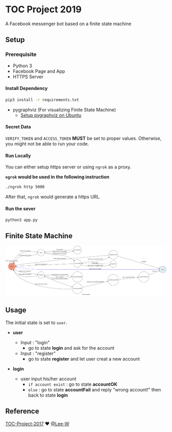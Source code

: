 # TOC Project 2019

A Facebook messenger bot based on a finite state machine

## Setup

### Prerequisite
* Python 3
* Facebook Page and App
* HTTPS Server

#### Install Dependency
```sh
pip3 install -r requirements.txt
```

* pygraphviz (For visualizing Finite State Machine)
    * [Setup pygraphviz on Ubuntu](http://www.jianshu.com/p/a3da7ecc5303)

#### Secret Data

`VERIFY_TOKEN` and `ACCESS_TOKEN` **MUST** be set to proper values.
Otherwise, you might not be able to run your code.

#### Run Locally
You can either setup https server or using `ngrok` as a proxy.

**`ngrok` would be used in the following instruction**

```sh
./ngrok http 5000
```

After that, `ngrok` would generate a https URL.

#### Run the sever

```sh
python3 app.py
```

## Finite State Machine
![fsm](./fsm.png)

## Usage
The initial state is set to `user`.


* **user**
	* Input : "login"
		* go to state **login** and ask for the account
	* Input : "register"
		* go to state **register** and let user creat a new account

* **login**
	* user input his/her account 
		* `if account exist` : go to state **accountOK**
		* `else` : go to state **accountFail** and reply "wrong account!"
			       then back to state **login**


## Reference
[TOC-Project-2017](https://github.com/Lee-W/TOC-Project-2017) ❤️ [@Lee-W](https://github.com/Lee-W)
